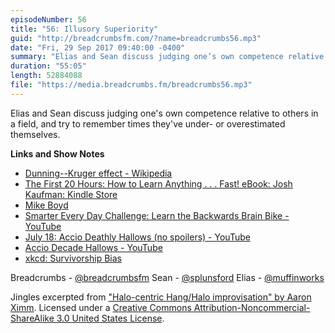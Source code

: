 ```yaml
---
episodeNumber: 56
title: "56: Illusory Superiority"
guid: "http://breadcrumbsfm.com/?name=breadcrumbs56.mp3"
date: "Fri, 29 Sep 2017 09:40:00 -0400"
summary: "Elias and Sean discuss judging one’s own competence relative to others in a field, and try to remember times they’ve under- or overestimated themselves."
duration: "55:05"
length: 52884088
file: "https://media.breadcrumbs.fm/breadcrumbs56.mp3"
---
```

Elias and Sean discuss judging one's own competence relative to others in a field, and try to remember times they've under- or overestimated themselves.

**Links and Show Notes** 
- [Dunning--Kruger effect - Wikipedia](https://en.wikipedia.org/wiki/Dunning%E2%80%93Kruger_effect)
- [The First 20 Hours: How to Learn Anything . . . Fast! eBook: Josh Kaufman: Kindle Store](http://www.amazon.com/dp/B00AFPVPDG/?tag=breadcrumbsfm-20)
- [Mike Boyd](https://www.youtube.com/user/microboyd)
- [Smarter Every Day Challenge: Learn the Backwards Brain Bike - YouTube](https://www.youtube.com/watch?v=oI2aMKwXXnE&feature=share)
- [July 18: Accio Deathly Hallows (no spoilers) - YouTube](https://www.youtube.com/watch?v=CvvFiZyEyTA&feature=share)
- [Accio Decade Hallows - YouTube](https://www.youtube.com/watch?v=T90l1QoPcuI&feature=share)
- [xkcd: Survivorship Bias](https://xkcd.com/1827/)

Breadcrumbs - [@breadcrumbsfm](https://twitter.com/breadcrumbsfm) Sean - [@splunsford](https://twitter.com/splunsford) Elias - [@muffinworks](https://twitter.com/muffinworks)

Jingles excerpted from [ "Halo-centric Hang/Halo improvisation" by Aaron Ximm](http://freemusicarchive.org/music/aaron_ximm/handpans_and_the_hang/). Licensed under a [Creative Commons Attribution-Noncommercial-ShareAlike 3.0 United States License](http://creativecommons.org/licenses/by-nc-sa/3.0/us/).